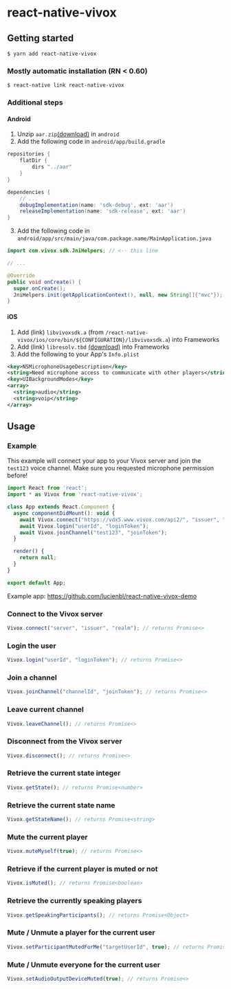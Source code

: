 # react-native-vivox

## Getting started

`$ yarn add react-native-vivox`

### Mostly automatic installation (RN < 0.60)

`$ react-native link react-native-vivox`

### Additional steps
#### Android
1. Unzip `aar.zip`[(download)](https://we.tl/t-gQtUUK1F6A) in `android`
2. Add the following code in `android/app/build.gradle`
```groovy
repositories {
    flatDir {
        dirs "../aar"
    }
}

dependencies {
    // ...
    debugImplementation(name: 'sdk-debug', ext: 'aar')
    releaseImplementation(name: 'sdk-release', ext: 'aar')
}
```
3. Add the following code in `android/app/src/main/java/com.package.name/MainApplication.java`
```java
import com.vivox.sdk.JniHelpers; // <-- this line

// ...

@Override
public void onCreate() {
  super.onCreate();
  JniHelpers.init(getApplicationContext(), null, new String[]{"mvc"}); // <-- this line
}
```

#### iOS
1. Add (link) `libvivoxsdk.a` (from `/react-native-vivox/ios/core/bin/${CONFIGURATION}/libvivoxsdk.a`) into Frameworks
2. Add (link) `libresolv.tbd` [(download)](https://we.tl/t-mEIWcVv26j) into Frameworks
3. Add the following to your App's `Info.plist`
```xml
<key>NSMicrophoneUsageDescription</key>
<string>Need microphone access to communicate with other players</string>
<key>UIBackgroundModes</key>
<array>
  <string>audio</string>
  <string>voip</string>
</array>
```

## Usage
### Example
This example will connect your app to your Vivox server and join the `test123` voice channel. Make sure you requested microphone permission before!
```javascript
import React from 'react';
import * as Vivox from 'react-native-vivox';

class App extends React.Component {
  async componentDidMount(): void {
    await Vivox.connect("https://vdx5.www.vivox.com/api2/", "issuer", "vdx5.vivox.com");
    await Vivox.login("userId", "loginToken");
    await Vivox.joinChannel("test123", "joinToken");
  }

  render() {
    return null;
  }
}

export default App;
```
Example app: https://github.com/lucienbl/react-native-vivox-demo
### Connect to the Vivox server
```javascript
Vivox.connect("server", "issuer", "realm"); // returns Promise<>
```

### Login the user
```javascript
Vivox.login("userId", "loginToken"); // returns Promise<>
```

### Join a channel
```javascript
Vivox.joinChannel("channelId", "joinToken"); // returns Promise<>
```

### Leave current channel
```javascript
Vivox.leaveChannel(); // returns Promise<>
```

### Disconnect from the Vivox server
```javascript
Vivox.disconnect(); // returns Promise<>
```

### Retrieve the current state integer
```javascript
Vivox.getState(); // returns Promise<number>
```

### Retrieve the current state name
```javascript
Vivox.getStateName(); // returns Promise<string>
```

### Mute the current player
```javascript
Vivox.muteMyself(true); // returns Promise<>
```

### Retrieve if the current player is muted or not
```javascript
Vivox.isMuted(); // returns Promise<boolean>
```

### Retrieve the currently speaking players
```javascript
Vivox.getSpeakingParticipants(); // returns Promise<Object>
```

### Mute / Unmute a player for the current user
```javascript
Vivox.setParticipantMutedForMe("targetUserId", true); // returns Promise<>
```

### Mute / Unmute everyone for the current user
```javascript
Vivox.setAudioOutputDeviceMuted(true); // returns Promise<>
```
